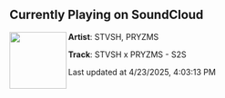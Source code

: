 ## Currently Playing on SoundCloud

[<img align="left" width="100" src="https://i1.sndcdn.com/artworks-QtH0tbjLvyyYGIzW-y5F4VQ-t500x500.png">](https://soundcloud.com/secretstvsh/sxps2s)

**Artist**: STVSH, PRYZMS 

**Track**: STVSH x PRYZMS - S2S

Last updated at 4/23/2025, 4:03:13 PM
